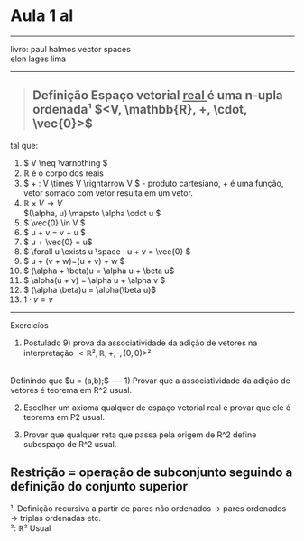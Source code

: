 # Aula 1 al

---

livro: paul halmos vector spaces
<br>
elon lages lima

--- 

>## Definição Espaço vetorial <ins> real </ins>  é uma n-upla ordenada¹ $<V, \mathbb{R}, +, \cdot, \vec{0}>$ 
tal que:
1. $ V \neq \varnothing $
2. $\mathbb{R}$ é o corpo dos reais
3. $ + : V \times V \rightarrow V $ - produto cartesiano, + é uma função, vetor somado com vetor resulta em um vetor.
4. $\mathbb{R} \times V \to V$ <br> $(\alpha, u) \mapsto \alpha \cdot u $
5. $ \vec{0} \in V $
6. $ u + v = v + u $
7. $ u + \vec{0} = u$
8. $ \forall u \exists u \space : u + v = \vec{0} $
9. $ u + (v + w)=(u + v) + w $
10. $ (\alpha + \beta)u = \alpha u + \beta u$
11. $ \alpha(u + v) = \alpha u + \alpha v $
12. $ (\alpha \beta)u = \alpha(\beta u)$
13. $1 \cdot v = v$

---
Exercicíos
1. Postulado 9) prova da associatividade da adição de vetores na interpretação $<\mathbb{R}²,\mathbb{R}, +, \cdot, (0,0)>$²
<br>
Definindo que $u = (a,b);$
---
1) Provar que a associatividade da adição de vetores é teorema em R^2 usual. 

2) Escolher um axioma qualquer de espaço vetorial real e provar que ele é teorema em P2 usual. 

3) Provar que qualquer reta que passa pela origem de R^2 define subespaço de R^2 usual. 

## Restrição = operação de subconjunto seguindo a definição do conjunto superior 


¹: Definição recursiva a partir de pares não ordenados &rarr; pares ordenados &rarr; triplas ordenadas etc. <br>
²: $\mathbb{R}²$ Usual